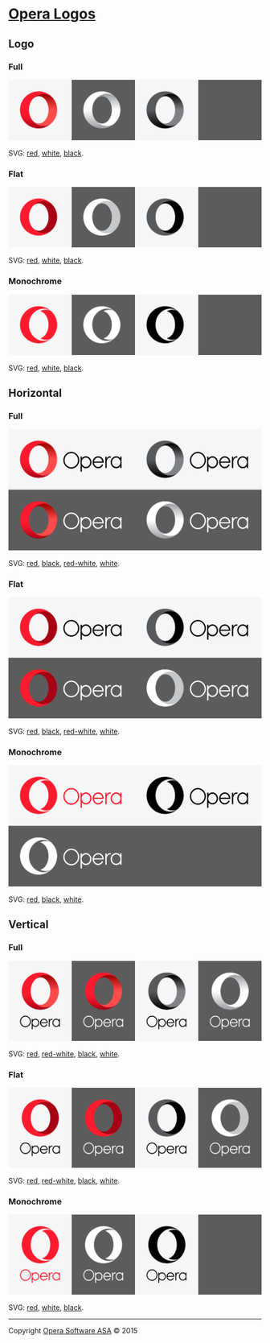 # [Opera Logos](https://operasoftware.github.io/logo/)

## Logo

### Full

![](pictures/l-full.png)

SVG: [red](dest/logo/full-red.svg), [white](dest/logo/full-white.svg), [black](dest/logo/full-black.svg).

### Flat

![](pictures/l-flat.png)

SVG: [red](dest/logo/flat-red.svg), [white](dest/logo/flat-white.svg), [black](dest/logo/flat-black.svg).

### Monochrome

![](pictures/l-mono.png)

SVG: [red](dest/logo/mono-red.svg), [white](dest/logo/mono-white.svg), [black](dest/logo/mono-black.svg).

## Horizontal

### Full

![](pictures/h-full.png)

SVG: [red](dest/horizontal/full-red.svg), [black](dest/horizontal/full-black.svg), [red-white](dest/horizontal/full-red-white.svg), [white](dest/horizontal/full-white.svg).

### Flat

![](pictures/h-flat.png)

SVG: [red](dest/horizontal/flat-red.svg), [black](dest/horizontal/flat-black.svg), [red-white](dest/horizontal/flat-red-white.svg), [white](dest/horizontal/flat-white.svg).

### Monochrome

![](pictures/h-mono.png)

SVG: [red](dest/horizontal/mono-red.svg), [black](dest/horizontal/mono-black.svg), [white](dest/horizontal/mono-white.svg).

## Vertical

### Full

![](pictures/v-full.png)

SVG: [red](dest/vertical/full-red.svg), [red-white](dest/vertical/full-red-white.svg), [black](dest/vertical/full-black.svg), [white](dest/vertical/full-white.svg).

### Flat

![](pictures/v-flat.png)

SVG: [red](dest/vertical/flat-red.svg), [red-white](dest/vertical/flat-red-white.svg), [black](dest/vertical/flat-black.svg), [white](dest/vertical/flat-white.svg).

### Monochrome

![](pictures/v-mono.png)

SVG: [red](dest/vertical/mono-red.svg), [white](dest/vertical/mono-white.svg), [black](dest/vertical/mono-black.svg).

---
Copyright [Opera Software ASA](http://opera.com) © 2015
